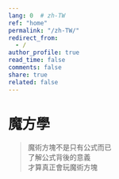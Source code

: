 ```yaml
---
lang: 0  # zh-TW
ref: "home"
permalink: "/zh-TW/"
redirect_from:
  - /
author_profile: true
read_time: false
comments: false
share: true
related: false
---
```


# 魔方學
> 魔術方塊不是只有公式而已  
> 了解公式背後的意義  
> 才算真正會玩魔術方塊

